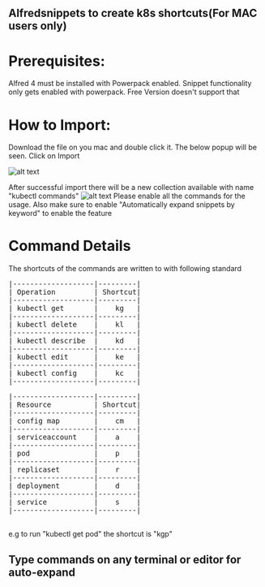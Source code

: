 ## Alfredsnippets to create k8s shortcuts(For MAC users only)

# Prerequisites:
 Alfred 4 must be installed with Powerpack enabled. Snippet functionality only gets enabled with powerpack. Free Version doesn't support that

# How to Import:

Download the file on you mac and double click it. The below popup will be seen. Click on Import

![alt text](https://github.com/satbachansingh/K8sAlfredSnippets/blob/main/images/Import.png)

After successful import there will be a new collection available with name "kubectl commands"
![alt text](https://github.com/satbachansingh/K8sAlfredSnippets/blob/main/images/afterImport.png)
Please enable all the commands for the usage. Also make sure to enable "Automatically expand snippets by keyword" to enable the feature


# Command Details 

The shortcuts of the commands are written to with following standard 

<pre>
|-------------------|---------|
| Operation         | Shortcut|
|-------------------|---------|
| kubectl get       |    kg   |
|-------------------|---------|
| kubectl delete    |    kl   | 
|-------------------|---------|
| kubectl describe  |    kd   | 
|-------------------|---------|
| kubectl edit      |    ke   | 
|-------------------|---------|
| kubectl config    |    kc   | 
|-------------------|---------|
</pre>

<pre>
|-------------------|---------|
| Resource          | Shortcut|
|-------------------|---------|
| config map        |    cm   |
|-------------------|---------|
| serviceaccount    |    a    | 
|-------------------|---------|
| pod               |    p    | 
|-------------------|---------|
| replicaset        |    r    | 
|-------------------|---------|
| deployment        |    d    | 
|-------------------|---------|
| service           |    s    | 
|-------------------|---------|

</pre>

e.g to run "kubectl get pod" the shortcut is "kgp"

## Type commands on any terminal or editor for auto-expand 

